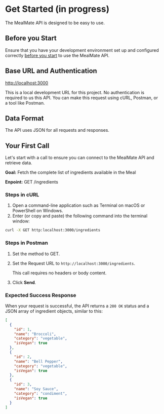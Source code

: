 # Get Started (in progress)

The MealMate API is designed to be easy to use.

## Before you Start

Ensure that you have your development environment set up and configured correctly [before you start][def] to use the MealMate API.


## Base URL and Authentication

<http://localhost:3000>

This is a local development URL for this project.
No authentication is required to us this API. You can make this request using cURL, Postman, or a tool like Postman.

## Data Format

The API uses JSON for all requests and responses.

## Your First Call

Let's start with a call to ensure you can connect to the MealMate API and retrieve data.

**Goal:** Fetch the complete list of ingredients available in the Meal

**Enpoint:** GET /ingredients

### Steps in cURL

1. Open a command-line application such as Terminal on macOS or PowerShell on Windows.
2. Enter (or copy and paste) the following command into the terminal window:

```Bash
curl -X GET http:localhost:3000/ingredients
```

### Steps in Postman

1. Set the method to GET.
2. Set the Request URL to `http://localhost:3000/ingredients`.

    This call requires no headers or body content.
3. Click **Send**.

### Expected Success Response

When your request is successful, the API returns a `200 OK` status and a JSON array of ingredient objects, similar to this:

```JSON
[
  { 
    "id": 1, 
    "name": "Broccoli", 
    "category": "vegetable", 
    "isVegan": true 
  },
  { 
    "id": 2, 
    "name": "Bell Pepper", 
    "category": "vegetable", 
    "isVegan": true 
  },
  { 
    "id": 3, 
    "name": "Soy Sauce", 
    "category": "condiment", 
    "isVegan": true 
  }
]
```

[def]: mmbefore-you-start.md